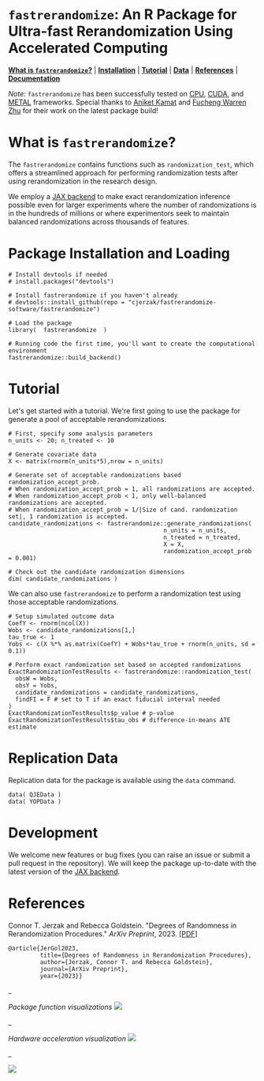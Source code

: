 # `fastrerandomize`: An R Package for Ultra-fast Rerandomization Using Accelerated Computing 

[**What is `fastrerandomize`?**](#description)
| [**Installation**](#installation)
| [**Tutorial**](#tutorial)
| [**Data**](#data)
| [**References**](#references)
| [**Documentation**](https://github.com/cjerzak/fastrerandomize-software/blob/main/fastrerandomize.pdf)

*Note:* `fastrerandomize` has been successfully tested on [CPU](https://en.wikipedia.org/wiki/Central_processing_unit), [CUDA](https://en.wikipedia.org/wiki/CUDA), and [METAL](https://en.wikipedia.org/wiki/Metal_(API)) frameworks. Special thanks to [Aniket Kamat](https://github.com/aniketkamat) and [Fucheng Warren Zhu](https://github.com/WarrenZhu050413) for their work on the latest package build! 

# What is `fastrerandomize`?<a id="description"></a>
The `fastrerandomize` contains functions such as `randomization_test`, which offers a streamlined approach for performing randomization tests after using rerandomization in the research design. 

We employ a [JAX backend](https://en.wikipedia.org/wiki/Google_JAX) to make exact rerandomization inference possible even for larger experiments where the number of randomizations is in the hundreds of millions or where experimentors seek to maintain balanced randomizations across thousands of features. 

# Package Installation and Loading <a id="installation"></a>
```
# Install devtools if needed 
# install.packages("devtools")

# Install fastrerandomize if you haven't already
# devtools::install_github(repo = "cjerzak/fastrerandomize-software/fastrerandomize")

# Load the package
library(  fastrerandomize  ) 

# Running code the first time, you'll want to create the computational environment 
fastrerandomize::build_backend()
```

# Tutorial<a id="tutorial"></a>
Let's get started with a tutorial. We're first going to use the package for generate a pool of acceptable rerandomizations. 
```
# First, specify some analysis parameters
n_units <- 20; n_treated <- 10 

# Generate covariate data 
X <- matrix(rnorm(n_units*5),nrow = n_units)

# Generate set of acceptable randomizations based randomization_accept_prob.
# When randomization_accept_prob = 1, all randomizations are accepted. 
# When randomization_accept_prob < 1, only well-balanced randomizations are accepted. 
# When randomization_accept_prob = 1/|Size of cand. randomization set|, 1 randomization is accepted.
candidate_randomizations <- fastrerandomize::generate_randomizations(
                                            n_units = n_units,
                                            n_treated = n_treated,
                                            X = X,
                                            randomization_accept_prob = 0.001)

# Check out the candidate randomization dimensions 
dim( candidate_randomizations )
```
We can also use `fastrerandomize` to perform a randomization test using those acceptable randomizations. 
```
# Setup simulated outcome data 
CoefY <- rnorm(ncol(X))
Wobs <- candidate_randomizations[1,]
tau_true <- 1
Yobs <- c(X %*% as.matrix(CoefY) + Wobs*tau_true + rnorm(n_units, sd = 0.1))

# Perform exact randomization set based on accepted randomizations 
ExactRandomizationTestResults <- fastrerandomize::randomization_test(
  obsW = Wobs,
  obsY = Yobs,
  candidate_randomizations = candidate_randomizations,
  findFI = F # set to T if an exact fiducial interval needed
)
ExactRandomizationTestResults$p_value # p-value
ExactRandomizationTestResults$tau_obs # difference-in-means ATE estimate
```

# Replication Data<a id="data"></a>
Replication data for the package is available using the `data` command. 
```
data( QJEData )
data( YOPData )
```

# Development 
We welcome new features or bug fixes (you can raise an issue or submit a pull request in the repository). We will keep the package up-to-date with the latest version of the [JAX backend](https://en.wikipedia.org/wiki/Google_JAX). 

# References<a id="references"></a>
Connor T. Jerzak and Rebecca Goldstein. "Degrees of Randomness in Rerandomization Procedures." *ArXiv Preprint*, 2023. [\[PDF\]](https://arxiv.org/pdf/2310.00861.pdf)
```
@article{JerGol2023,
         title={Degrees of Randomness in Rerandomization Procedures},
         author={Jerzak, Connor T. and Rebecca Goldstein},
         journal={ArXiv Preprint},
         year={2023}}
```

_

*Package function visualizations* 
[<img src="https://github.com/cjerzak/fastrerandomize-software/blob/main/misc/figures/Viz_MainFxns.png?raw=true">](https://arxiv.org/abs/2310.00861.pdf)

_

*Hardware acceleration visualization* 
[<img src="https://github.com/cjerzak/fastrerandomize-software/blob/main/misc/figures/Viz_GPU.png?raw=true">](https://arxiv.org/abs/2310.00861.pdf)

_


[<img src="https://github.com/cjerzak/fastrerandomize-software/blob/main/misc/figures/CPU_v_GPU_FALSE_1000.png?raw=true">](https://arxiv.org/abs/2310.00861.pdf)


